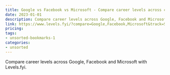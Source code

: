 ```yaml
---
title: Google vs Facebook vs Microsoft - Compare career levels across companies with Levels.fyi
date: 2023-01-01
description: Compare career levels across Google, Facebook and Microsoft with Levels.fyi.
link: https://www.levels.fyi/?compare=Google,Facebook,Microsoft&track=Software%20Engineer
pricing: 
tags: 
- unsorted-bookmarks-1 
categories: 
- unsorted 
---
```


Compare career levels across Google, Facebook and Microsoft with Levels.fyi.